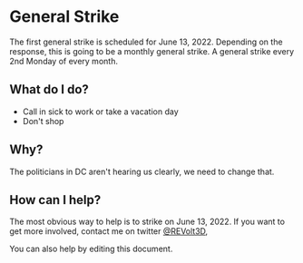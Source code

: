 # General Strike
The first general strike is scheduled for June 13, 2022. Depending on the response, this is going to be a monthly general strike. A general strike every 2nd Monday of every month.

## What do I do?
* Call in sick to work or take a vacation day
* Don't shop

## Why?
The politicians in DC aren't hearing us clearly, we need to change that.

## How can I help?
The most obvious way to help is to strike on June 13, 2022. If you want to get more involved, contact me on twitter [@REVolt3D](httos://twitter.com/revolt3d),

You can also help by editing this document.
